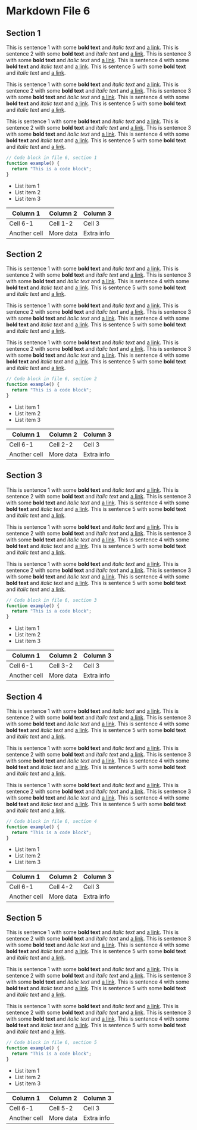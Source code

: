 # Markdown File 6


## Section 1

This is sentence 1 with some **bold text** and *italic text* and [a link](https://example.com/6/1/1/1). This is sentence 2 with some **bold text** and *italic text* and [a link](https://example.com/6/1/1/2). This is sentence 3 with some **bold text** and *italic text* and [a link](https://example.com/6/1/1/3). This is sentence 4 with some **bold text** and *italic text* and [a link](https://example.com/6/1/1/4). This is sentence 5 with some **bold text** and *italic text* and [a link](https://example.com/6/1/1/5). 

This is sentence 1 with some **bold text** and *italic text* and [a link](https://example.com/6/1/2/1). This is sentence 2 with some **bold text** and *italic text* and [a link](https://example.com/6/1/2/2). This is sentence 3 with some **bold text** and *italic text* and [a link](https://example.com/6/1/2/3). This is sentence 4 with some **bold text** and *italic text* and [a link](https://example.com/6/1/2/4). This is sentence 5 with some **bold text** and *italic text* and [a link](https://example.com/6/1/2/5). 

This is sentence 1 with some **bold text** and *italic text* and [a link](https://example.com/6/1/3/1). This is sentence 2 with some **bold text** and *italic text* and [a link](https://example.com/6/1/3/2). This is sentence 3 with some **bold text** and *italic text* and [a link](https://example.com/6/1/3/3). This is sentence 4 with some **bold text** and *italic text* and [a link](https://example.com/6/1/3/4). This is sentence 5 with some **bold text** and *italic text* and [a link](https://example.com/6/1/3/5). 

```javascript
// Code block in file 6, section 1
function example() {
  return "This is a code block";
}
```

- List item 1
- List item 2
- List item 3

| Column 1 | Column 2 | Column 3 |
| -------- | -------- | -------- |
| Cell 6-1 | Cell 1-2 | Cell 3 |
| Another cell | More data | Extra info |


## Section 2

This is sentence 1 with some **bold text** and *italic text* and [a link](https://example.com/6/2/1/1). This is sentence 2 with some **bold text** and *italic text* and [a link](https://example.com/6/2/1/2). This is sentence 3 with some **bold text** and *italic text* and [a link](https://example.com/6/2/1/3). This is sentence 4 with some **bold text** and *italic text* and [a link](https://example.com/6/2/1/4). This is sentence 5 with some **bold text** and *italic text* and [a link](https://example.com/6/2/1/5). 

This is sentence 1 with some **bold text** and *italic text* and [a link](https://example.com/6/2/2/1). This is sentence 2 with some **bold text** and *italic text* and [a link](https://example.com/6/2/2/2). This is sentence 3 with some **bold text** and *italic text* and [a link](https://example.com/6/2/2/3). This is sentence 4 with some **bold text** and *italic text* and [a link](https://example.com/6/2/2/4). This is sentence 5 with some **bold text** and *italic text* and [a link](https://example.com/6/2/2/5). 

This is sentence 1 with some **bold text** and *italic text* and [a link](https://example.com/6/2/3/1). This is sentence 2 with some **bold text** and *italic text* and [a link](https://example.com/6/2/3/2). This is sentence 3 with some **bold text** and *italic text* and [a link](https://example.com/6/2/3/3). This is sentence 4 with some **bold text** and *italic text* and [a link](https://example.com/6/2/3/4). This is sentence 5 with some **bold text** and *italic text* and [a link](https://example.com/6/2/3/5). 

```javascript
// Code block in file 6, section 2
function example() {
  return "This is a code block";
}
```

- List item 1
- List item 2
- List item 3

| Column 1 | Column 2 | Column 3 |
| -------- | -------- | -------- |
| Cell 6-1 | Cell 2-2 | Cell 3 |
| Another cell | More data | Extra info |


## Section 3

This is sentence 1 with some **bold text** and *italic text* and [a link](https://example.com/6/3/1/1). This is sentence 2 with some **bold text** and *italic text* and [a link](https://example.com/6/3/1/2). This is sentence 3 with some **bold text** and *italic text* and [a link](https://example.com/6/3/1/3). This is sentence 4 with some **bold text** and *italic text* and [a link](https://example.com/6/3/1/4). This is sentence 5 with some **bold text** and *italic text* and [a link](https://example.com/6/3/1/5). 

This is sentence 1 with some **bold text** and *italic text* and [a link](https://example.com/6/3/2/1). This is sentence 2 with some **bold text** and *italic text* and [a link](https://example.com/6/3/2/2). This is sentence 3 with some **bold text** and *italic text* and [a link](https://example.com/6/3/2/3). This is sentence 4 with some **bold text** and *italic text* and [a link](https://example.com/6/3/2/4). This is sentence 5 with some **bold text** and *italic text* and [a link](https://example.com/6/3/2/5). 

This is sentence 1 with some **bold text** and *italic text* and [a link](https://example.com/6/3/3/1). This is sentence 2 with some **bold text** and *italic text* and [a link](https://example.com/6/3/3/2). This is sentence 3 with some **bold text** and *italic text* and [a link](https://example.com/6/3/3/3). This is sentence 4 with some **bold text** and *italic text* and [a link](https://example.com/6/3/3/4). This is sentence 5 with some **bold text** and *italic text* and [a link](https://example.com/6/3/3/5). 

```javascript
// Code block in file 6, section 3
function example() {
  return "This is a code block";
}
```

- List item 1
- List item 2
- List item 3

| Column 1 | Column 2 | Column 3 |
| -------- | -------- | -------- |
| Cell 6-1 | Cell 3-2 | Cell 3 |
| Another cell | More data | Extra info |


## Section 4

This is sentence 1 with some **bold text** and *italic text* and [a link](https://example.com/6/4/1/1). This is sentence 2 with some **bold text** and *italic text* and [a link](https://example.com/6/4/1/2). This is sentence 3 with some **bold text** and *italic text* and [a link](https://example.com/6/4/1/3). This is sentence 4 with some **bold text** and *italic text* and [a link](https://example.com/6/4/1/4). This is sentence 5 with some **bold text** and *italic text* and [a link](https://example.com/6/4/1/5). 

This is sentence 1 with some **bold text** and *italic text* and [a link](https://example.com/6/4/2/1). This is sentence 2 with some **bold text** and *italic text* and [a link](https://example.com/6/4/2/2). This is sentence 3 with some **bold text** and *italic text* and [a link](https://example.com/6/4/2/3). This is sentence 4 with some **bold text** and *italic text* and [a link](https://example.com/6/4/2/4). This is sentence 5 with some **bold text** and *italic text* and [a link](https://example.com/6/4/2/5). 

This is sentence 1 with some **bold text** and *italic text* and [a link](https://example.com/6/4/3/1). This is sentence 2 with some **bold text** and *italic text* and [a link](https://example.com/6/4/3/2). This is sentence 3 with some **bold text** and *italic text* and [a link](https://example.com/6/4/3/3). This is sentence 4 with some **bold text** and *italic text* and [a link](https://example.com/6/4/3/4). This is sentence 5 with some **bold text** and *italic text* and [a link](https://example.com/6/4/3/5). 

```javascript
// Code block in file 6, section 4
function example() {
  return "This is a code block";
}
```

- List item 1
- List item 2
- List item 3

| Column 1 | Column 2 | Column 3 |
| -------- | -------- | -------- |
| Cell 6-1 | Cell 4-2 | Cell 3 |
| Another cell | More data | Extra info |


## Section 5

This is sentence 1 with some **bold text** and *italic text* and [a link](https://example.com/6/5/1/1). This is sentence 2 with some **bold text** and *italic text* and [a link](https://example.com/6/5/1/2). This is sentence 3 with some **bold text** and *italic text* and [a link](https://example.com/6/5/1/3). This is sentence 4 with some **bold text** and *italic text* and [a link](https://example.com/6/5/1/4). This is sentence 5 with some **bold text** and *italic text* and [a link](https://example.com/6/5/1/5). 

This is sentence 1 with some **bold text** and *italic text* and [a link](https://example.com/6/5/2/1). This is sentence 2 with some **bold text** and *italic text* and [a link](https://example.com/6/5/2/2). This is sentence 3 with some **bold text** and *italic text* and [a link](https://example.com/6/5/2/3). This is sentence 4 with some **bold text** and *italic text* and [a link](https://example.com/6/5/2/4). This is sentence 5 with some **bold text** and *italic text* and [a link](https://example.com/6/5/2/5). 

This is sentence 1 with some **bold text** and *italic text* and [a link](https://example.com/6/5/3/1). This is sentence 2 with some **bold text** and *italic text* and [a link](https://example.com/6/5/3/2). This is sentence 3 with some **bold text** and *italic text* and [a link](https://example.com/6/5/3/3). This is sentence 4 with some **bold text** and *italic text* and [a link](https://example.com/6/5/3/4). This is sentence 5 with some **bold text** and *italic text* and [a link](https://example.com/6/5/3/5). 

```javascript
// Code block in file 6, section 5
function example() {
  return "This is a code block";
}
```

- List item 1
- List item 2
- List item 3

| Column 1 | Column 2 | Column 3 |
| -------- | -------- | -------- |
| Cell 6-1 | Cell 5-2 | Cell 3 |
| Another cell | More data | Extra info |

